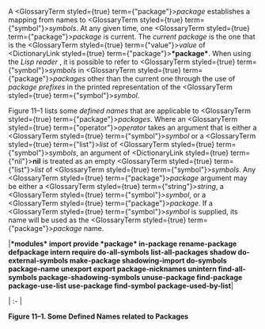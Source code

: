  



A <GlossaryTerm styled={true} term={"package"}><i>package</i></GlossaryTerm> establishes a mapping from names to <GlossaryTerm styled={true} term={"symbol"}><i>symbols</i></GlossaryTerm>. At any given time, one <GlossaryTerm styled={true} term={"package"}><i>package</i></GlossaryTerm> is current. The *current package* is the one that is the <GlossaryTerm styled={true} term={"value"}><i>value</i></GlossaryTerm> of <DictionaryLink styled={true} term={"package"}><b>\*package\*</b></DictionaryLink>. When using the *Lisp reader* , it is possible to refer to <GlossaryTerm styled={true} term={"symbol"}><i>symbols</i></GlossaryTerm> in <GlossaryTerm styled={true} term={"package"}><i>packages</i></GlossaryTerm> other than the current one through the use of *package prefixes* in the printed representation of the <GlossaryTerm styled={true} term={"symbol"}><i>symbol</i></GlossaryTerm>. 



Figure 11–1 lists some *defined names* that are applicable to <GlossaryTerm styled={true} term={"package"}><i>packages</i></GlossaryTerm>. Where an <GlossaryTerm styled={true} term={"operator"}><i>operator</i></GlossaryTerm> takes an argument that is either a <GlossaryTerm styled={true} term={"symbol"}><i>symbol</i></GlossaryTerm> or a <GlossaryTerm styled={true} term={"list"}><i>list</i></GlossaryTerm> of <GlossaryTerm styled={true} term={"symbol"}><i>symbols</i></GlossaryTerm>, an argument of <DictionaryLink styled={true} term={"nil"}><b>nil</b></DictionaryLink> is treated as an empty <GlossaryTerm styled={true} term={"list"}><i>list</i></GlossaryTerm> of <GlossaryTerm styled={true} term={"symbol"}><i>symbols</i></GlossaryTerm>. Any <GlossaryTerm styled={true} term={"package"}><i>package</i></GlossaryTerm> argument may be either a <GlossaryTerm styled={true} term={"string"}><i>string</i></GlossaryTerm>, a <GlossaryTerm styled={true} term={"symbol"}><i>symbol</i></GlossaryTerm>, or a <GlossaryTerm styled={true} term={"package"}><i>package</i></GlossaryTerm>. If a <GlossaryTerm styled={true} term={"symbol"}><i>symbol</i></GlossaryTerm> is supplied, its name will be used as the <GlossaryTerm styled={true} term={"package"}><i>package</i></GlossaryTerm> name. 



|**\*modules\* import provide \*package\* in-package rename-package defpackage intern require do-all-symbols list-all-packages shadow do-external-symbols make-package shadowing-import do-symbols package-name unexport export package-nicknames unintern find-all-symbols package-shadowing-symbols unuse-package find-package package-use-list use-package find-symbol package-used-by-list**|

| :- |





**Figure 11–1. Some Defined Names related to Packages** 



